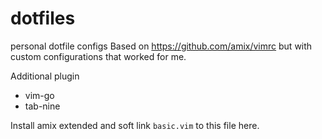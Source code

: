 # dotfiles
personal dotfile configs
Based on https://github.com/amix/vimrc but with custom configurations that worked for me.

Additional plugin
* vim-go
* tab-nine

Install amix extended and soft link `basic.vim` to this file here.
